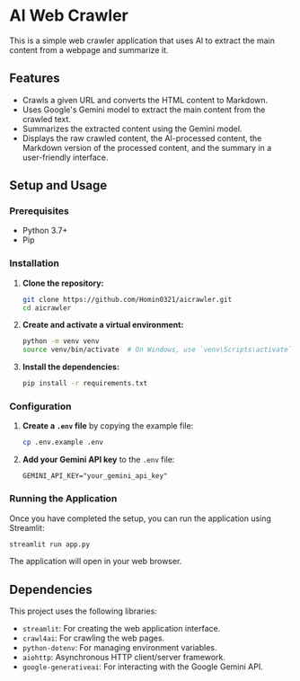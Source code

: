 # AI Web Crawler

This is a simple web crawler application that uses AI to extract the main content from a webpage and summarize it.

## Features

- Crawls a given URL and converts the HTML content to Markdown.
- Uses Google's Gemini model to extract the main content from the crawled text.
- Summarizes the extracted content using the Gemini model.
- Displays the raw crawled content, the AI-processed content, the Markdown version of the processed content, and the summary in a user-friendly interface.

## Setup and Usage

### Prerequisites

- Python 3.7+
- Pip

### Installation

1.  **Clone the repository:**

    ```bash
    git clone https://github.com/Homin0321/aicrawler.git
    cd aicrawler
    ```

2.  **Create and activate a virtual environment:**

    ```bash
    python -m venv venv
    source venv/bin/activate  # On Windows, use `venv\Scripts\activate`
    ```

3.  **Install the dependencies:**

    ```bash
    pip install -r requirements.txt
    ```

### Configuration

1.  **Create a `.env` file** by copying the example file:

    ```bash
    cp .env.example .env
    ```

2.  **Add your Gemini API key** to the `.env` file:

    ```
    GEMINI_API_KEY="your_gemini_api_key"
    ```

### Running the Application

Once you have completed the setup, you can run the application using Streamlit:

```bash
streamlit run app.py
```

The application will open in your web browser.

## Dependencies

This project uses the following libraries:

-   `streamlit`: For creating the web application interface.
-   `crawl4ai`: For crawling the web pages.
-   `python-dotenv`: For managing environment variables.
-   `aiohttp`: Asynchronous HTTP client/server framework.
-   `google-generativeai`: For interacting with the Google Gemini API.
